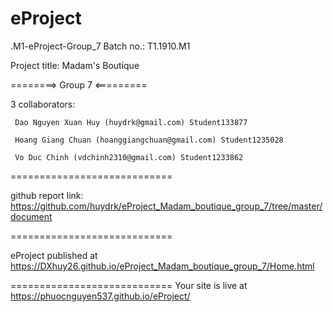 # eProject
.M1-eProject-Group_7 Batch no.: T1.1910.M1

Project title: Madam's Boutique

========> Group 7 <=========

3 collaborators:

     Dao Nguyen Xuan Huy (huydrk@gmail.com) Student133877

     Hoang Giang Chuan (hoanggiangchuan@gmail.com) Student1235028
     
     Vo Duc Chinh (vdchinh2310@gmail.com) Student1233862
============================

github report link: https://github.com/huydrk/eProject_Madam_boutique_group_7/tree/master/document

============================

eProject published at https://DXhuy26.github.io/eProject_Madam_boutique_group_7/Home.html

============================
Your site is live at https://phuocnguyen537.github.io/eProject/
